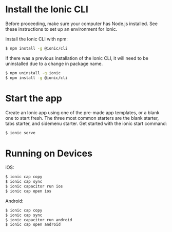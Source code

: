 # Install the Ionic CLI
Before proceeding, make sure your computer has Node.js installed. See these instructions to set up an environment for Ionic.

Install the Ionic CLI with npm:
```bash
$ npm install -g @ionic/cli
```
If there was a previous installation of the Ionic CLI, it will need to be uninstalled due to a change in package name.

```bash
$ npm uninstall -g ionic
$ npm install -g @ionic/cli
```

# Start the app
Create an Ionic app using one of the pre-made app templates, or a blank one to start fresh. The three most common starters are the blank starter, tabs starter, and sidemenu starter. Get started with the ionic start command:
```bash
$ ionic serve
```

# Running on Devices
iOS: 
```bash
$ ionic cap copy
$ ionic cap sync
$ ionic capacitor run ios
$ ionic cap open ios
```

Android:
```bash
$ ionic cap copy
$ ionic cap sync
$ ionic capacitor run android
$ ionic cap open android
```

